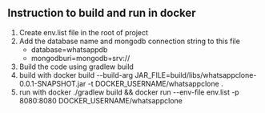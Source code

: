 ## Instruction to build and run in docker

1. Create env.list file in the root of project
2. Add the database name and mongodb connection string to this file
    * database=whatsappdb
    * mongodburi=mongodb+srv://
3. Build the code using gradlew build
4. build with docker build --build-arg JAR_FILE=build/libs/whatsappclone-0.0.1-SNAPSHOT.jar -t DOCKER_USERNAME/whatsappclone .
5. run with docker ./gradlew build && docker run --env-file env.list -p 8080:8080 DOCKER_USERNAME/whatsappclone